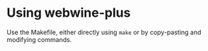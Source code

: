 # Using webwine-plus
Use the Makefile, either directly using `make` or by copy-pasting and modifying commands.